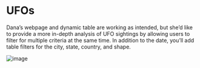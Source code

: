 # UFOs

Dana’s webpage and dynamic table are working as intended, but she’d like to provide a more in-depth analysis of UFO sightings by allowing users to filter for multiple criteria at the same time. In addition to the date, you’ll add table filters for the city, state, country, and shape.

![image](https://user-images.githubusercontent.com/91243905/142658302-5299037d-13a6-4c22-b59a-b7521c476894.png)
